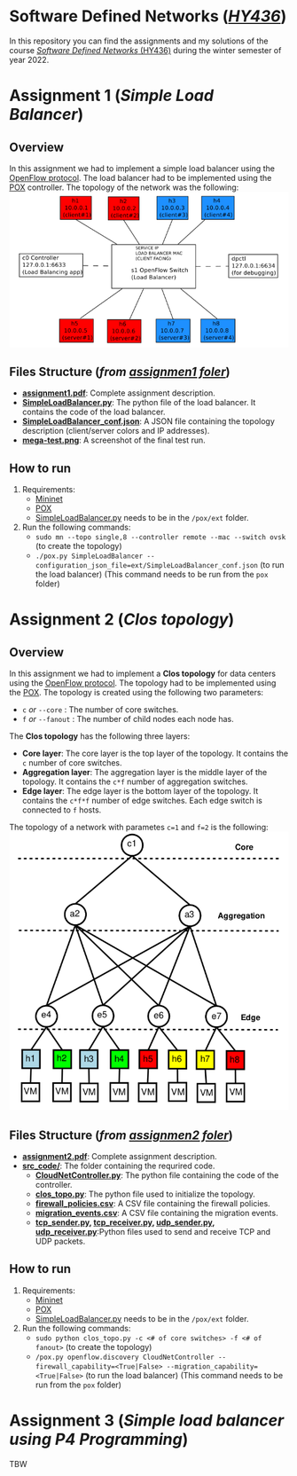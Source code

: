 # Software Defined Networks (*[HY436](https://www.csd.uoc.gr/~hy436/)*) 
In this repository you can find the assignments and my solutions of the course [*Software Defined Networks* (HY436)](https://www.csd.uoc.gr/~hy436/) during the winter semester of year 2022.
# Assignment 1 (*Simple Load Balancer*)
## Overview
In this assignment we had to implement a simple load balancer using the [OpenFlow protocol](https://en.wikipedia.org/wiki/OpenFlow). The load balancer had to be implemented using the [POX](https://github.com/noxrepo/pox) controller. The topology of the network was the following:
![Assignment 1 topology](/.README_images/assignment1_topo.png)

## Files Structure (*from [assignmen1 foler](/assignment1)*)
- **[assignment1.pdf](/assignment1/assignment1.pdf)**: Complete assignment description.
- **[SimpleLoadBalancer.py](/assignment1/SimpleLoadBalancer.py)**: The python file of the load balancer. It contains the code of the load balancer.
- **[SimpleLoadBalancer_conf.json](/assignment1/SimpleLoadBalancer_conf.json)**: A JSON file containing the topology description (client/server colors and IP addresses).
- **[mega-test.png](/assignment1/mega-test.png)**: A screenshot of the final test run.

## How to run

1. Requirements:
    - [Mininet](https://pypi.org/project/mininet/)
    - [POX](https://github.com/noxrepo/pox)
    - [SimpleLoadBalancer.py](/assignment1/SimpleLoadBalancer.py) needs to be in the `/pox/ext` folder.
2. Run the following commands:
    - `sudo mn --topo single,8 --controller remote --mac --switch ovsk` 
    (to create the topology)
    - `./pox.py SimpleLoadBalancer --configuration_json_file=ext/SimpleLoadBalancer_conf.json` (to run the load balancer) (This command needs to be run from the `pox` folder)

# Assignment 2 (*Clos topology*)
## Overview
In this assignment we had to implement a **Clos topology** for data centers using the [OpenFlow protocol](https://en.wikipedia.org/wiki/OpenFlow). The topology had to be implemented using the [POX](https://github.com/noxrepo/pox). The topology is created using the following two parameters:
- `c` *or* `--core` : The number of core switches.
- `f` *or* `--fanout` : The number of child nodes each node has.

The **Clos topology** has the following three layers:
- **Core layer**: The core layer is the top layer of the topology. It contains the `c` number of core switches.
- **Aggregation layer**: The aggregation layer is the middle layer of the topology. It contains the `c*f` number of aggregation switches.
- **Edge layer**: The edge layer is the bottom layer of the topology. It contains the `c*f*f` number of edge switches. Each edge switch is connected to `f` hosts.

The topology of a network with parametes `c=1` and `f=2` is the following:
![Assignment 2 topology](/.README_images/assignment2_topo.png)

## Files Structure (*from [assignmen2 foler](/assignment2)*)
- **[assignment2.pdf](/assignment2/assignment2.pdf)**: Complete assignment description.
- **[src_code/](/assignment2/src_code)**: The folder containing the requrired code.
    - **[CloudNetController.py](/assignment2/src_code/CloudNetController.py)**: The python file containing the code of the controller.
    - **[clos_topo.py](/assignment2/src_code/clos_topo.py)**: The python file used to initialize the topology.
    - **[firewall_policies.csv](/assignment2/src_code/firewall_policies.csv)**: A CSV file containing the firewall policies.
    - **[migration_events.csv](/assignment2/src_code/migration_events.csv)**: A CSV file containing the migration events.
    - **[tcp_sender.py](/assignment2/src_code/tcp_sender.py), [tcp_receiver.py](/assignment2/src_code/tcp_receiver.py), [udp_sender.py](/assignment2/src_code/udp_sender.py), [udp_receiver.py](/assignment2/src_code/udp_receiver.py)**:Python files used to send and receive TCP and UDP packets.
## How to run

1. Requirements:
    - [Mininet](https://pypi.org/project/mininet/)
    - [POX](https://github.com/noxrepo/pox)
    - [SimpleLoadBalancer.py](/assignment1/SimpleLoadBalancer.py) needs to be in the `/pox/ext` folder.
2. Run the following commands:
    - `sudo python clos_topo.py -c <# of core switches> -f <# of fanout>`
    (to create the topology)
    - `/pox.py openflow.discovery CloudNetController --firewall_capability=<True|False> --migration_capability=<True|False>` (to run the load balancer) (This command needs to be run from the `pox` folder)

# Assignment 3 (*Simple load balancer using P4 Programming*)

TBW